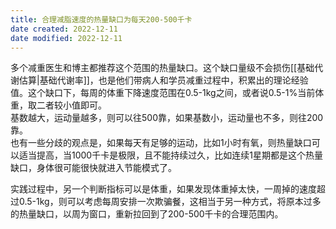 ```yaml
---
title: 合理减脂速度的热量缺口为每天200-500千卡
date created: 2022-12-11
date modified: 2022-12-11
---
```


多个减重医生和博主都推荐这个范围的热量缺口。这个缺口量级不会损伤[[基础代谢估算|基础代谢率]]，也是他们带病人和学员减重过程中，积累出的理论经验值。这个缺口下，每周的体重下降速度范围在0.5-1kg之间，或者说0.5-1%当前体重，取二者较小值即可。  
基数越大，运动量越多，则可以往500靠，如果基数小，运动量也不多，则往200靠。  
也有一些分歧的观点是，如果每天有足够的运动，比如1小时有氧，则热量缺口可以适当提高，当1000千卡是极限，且不能持续过久，比如连续1星期都是这个热量缺口，身体很可能很快就进入节能模式了。

实践过程中，另一个判断指标可以是体重，如果发现体重掉太快，一周掉的速度超过0.5-1kg，则可以考虑每周安排一次欺骗餐，这相当于另一种方式，将原本过多的热量缺口，以周为窗口，重新拉回到了200-500千卡的合理范围内。
